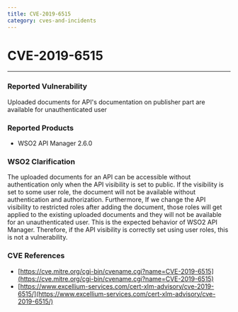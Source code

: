 ```yaml
---
title: CVE-2019-6515
category: cves-and-incidents
---
```


# CVE-2019-6515
---

### Reported Vulnerability
Uploaded documents for API's documentation on publisher part are available for unauthenticated user


### Reported Products
* WSO2 API Manager 2.6.0


### WSO2 Clarification
The uploaded documents for an API can be accessible without authentication only when the API visibility is set to public. If the visibility is set to some user role, the document will not be available without authentication and authorization. Furthermore, If we change the API visibility to restricted roles after adding the document, those roles will get applied to the existing uploaded documents and they will not be available for an unauthenticated user. This is the expected behavior of WSO2 API Manager. Therefore, if the API visibility is correctly set using user roles, this is not a vulnerability.


### CVE References
* [https://cve.mitre.org/cgi-bin/cvename.cgi?name=CVE-2019-6515](https://cve.mitre.org/cgi-bin/cvename.cgi?name=CVE-2019-6515)
* [https://www.excellium-services.com/cert-xlm-advisory/cve-2019-6515/](https://www.excellium-services.com/cert-xlm-advisory/cve-2019-6515/)